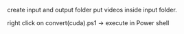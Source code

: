 create input and output folder
put videos inside input folder.

right click on convert(cuda).ps1 -> execute in Power shell
